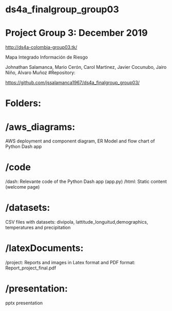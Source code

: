 # ds4a_finalgroup_group03

# Project Group 3: December 2019

http://ds4a-colombia-group03.tk/

Mapa Integrado Información de Riesgo

Johnathan Salamanca, Mario Cerón, Carol Martinez, Javier Cocunubo, Jairo Niño, Alvaro Muñoz
#Repository: 

https://github.com/jssalamanca1967/ds4a_finalgroup_group03/

# Folders:

# /aws_diagrams: 
AWS deployment and component diagram, ER Model and flow chart of Python Dash app

# /code
/dash: Relevante code of the Python Dash app (app.py)
/html: Static content (welcome page)

# /datasets: 
CSV files with datasets: divipola, lattitude_longuitud,demographics, temperatures and precipitation

# /latexDocuments: 
/project: Reports and images in Latex format and PDF format: Report_project_final.pdf 

# /presentation: 
pptx presentation


